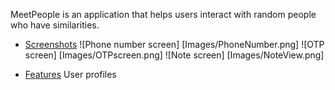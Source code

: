 MeetPeople is an application that helps users interact with random people who have similarities.

- [Screenshots](#screenshot)
	![Phone number screen] [Images/PhoneNumber.png]
	![OTP screen] [Images/OTPscreen.png]
	![Note screen] [Images/NoteView.png]


- [Features](#features)
	User profiles
	

	